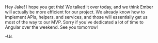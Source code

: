 Hey Jake! I hope you get this! We talked it over today, and we think Ember will actually be more efficient for our project. We already know how to implement APIs, helpers, and services, and those will essentially get us most of the way to our MVP. Sorry if you've dedicated a lot of time to Angular over the weekend. See you tomorrow!

-Us

